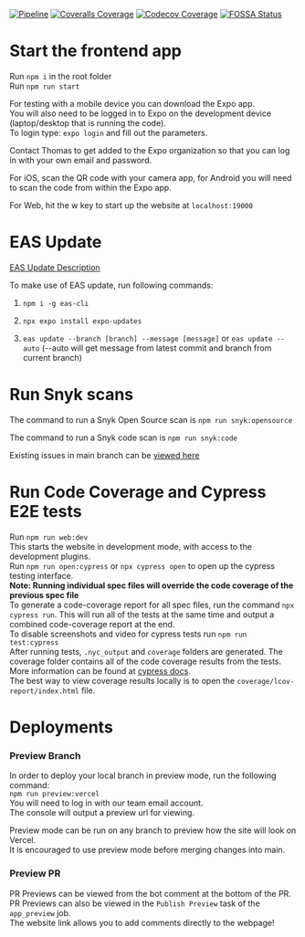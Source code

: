 [![Pipeline](https://github.com/SudoKuru/Frontend/actions/workflows/pipeline.yml/badge.svg?branch=main)](https://github.com/SudoKuru/Frontend/actions/workflows/pipeline.yml)
[![Coveralls Coverage](https://coveralls.io/repos/github/SudoKuru/Frontend/badge.svg?branch=main)](https://coveralls.io/github/SudoKuru/Frontend?branch=main)
[![Codecov Coverage](https://codecov.io/gh/SudoKuru/Frontend/graph/badge.svg?token=XQSTKPTBFF)](https://codecov.io/gh/SudoKuru/Frontend)
[![FOSSA Status](https://app.fossa.com/api/projects/git%2Bgithub.com%2FSudoKuru%2FFrontend.svg?type=shield&issueType=license)](https://app.fossa.com/projects/git%2Bgithub.com%2FSudoKuru%2FFrontend?ref=badge_shield&issueType=license)

# Start the frontend app

Run `npm i` in the root folder  
Run `npm run start`

For testing with a mobile device you can download the Expo app.  
You will also need to be logged in to Expo on the development device (laptop/desktop that is running the code).  
To login type: `expo login` and fill out the parameters.

Contact Thomas to get added to the Expo organization so that you can log in with your own email and password.

For iOS, scan the QR code with your camera app, for Android you will need to scan the code from within the Expo app.

For Web, hit the w key to start up the website at `localhost:19000`

# EAS Update

[EAS Update Description](https://docs.expo.dev/eas-update/how-it-works/)

To make use of EAS update, run following commands:

1. `npm i -g eas-cli`

2. `npx expo install expo-updates`

3. `eas update --branch [branch] --message [message]` or `eas update --auto` (--auto will get message from latest commit and branch from current branch)

# Run Snyk scans

The command to run a Snyk Open Source scan is `npm run snyk:opensource`

The command to run a Snyk code scan is `npm run snyk:code`

Existing issues in main branch can be [viewed here](https://app.snyk.io/org/sudokuru)

# Run Code Coverage and Cypress E2E tests

Run `npm run web:dev`  
This starts the website in development mode, with access to the development plugins.  
Run `npm run open:cypress` or `npx cypress open` to open up the cypress testing interface.  
**Note: Running individual spec files will override the code coverage of the previous spec file**  
To generate a code-coverage report for all spec files, run the command `npx cypress run`. This will run all of the tests at the same time and output a combined code-coverage report at the end.  
To disable screenshots and video for cypress tests run `npm run test:cypress`  
After running tests, `.nyc_output` and `coverage` folders are generated. The coverage folder contains all of the code coverage results from the tests.  
More information can be found at [cypress docs](https://github.com/cypress-io/code-coverage).  
The best way to view coverage results locally is to open the `coverage/lcov-report/index.html` file.

# Deployments

### Preview Branch

In order to deploy your local branch in preview mode, run the following command:  
`npm run preview:vercel`  
You will need to log in with our team email account.  
The console will output a preview url for viewing.

Preview mode can be run on any branch to preview how the site will look on Vercel.  
It is encouraged to use preview mode before merging changes into main.

### Preview PR

PR Previews can be viewed from the bot comment at the bottom of the PR.
PR Previews can also be viewed in the `Publish Preview` task of the `app_preview` job.  
The website link allows you to add comments directly to the webpage!
